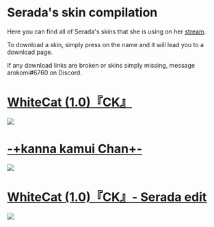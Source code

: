 # Serada's skin compilation

Here you can find all of Serada's skins that she is using on her [stream](https://www.twitch.tv/serada).

To download a skin, simply press on the name and it will lead you to a download page. 

If any download links are broken or skins simply missing, message arokomi#6760 on Discord.


# [WhiteCat (1.0)『CK』](http://www.mediafire.com/file/6250ar1z1jq0aes/_%2523_WhiteCat_%25281.0%2529_%25E3%2580%258ECK%25E3%2580%258F_%2523-.osk/file)
![](https://i.imgur.com/DFPnxFy.jpg)

# [-+kanna kamui Chan+-](https://www.mediafire.com/file/d1oujtkxled84aq/-+kanna_kamui_Chan+-.osk/file)
![](https://i.imgur.com/ibnApg4.jpg)

# [WhiteCat (1.0)『CK』- Serada edit](https://drive.google.com/file/d/1xR0qBjdqFiQhlylxihJyLx2IKKDUIwDp/view)
![](https://i.imgur.com/wwCGzN2.jpg)
